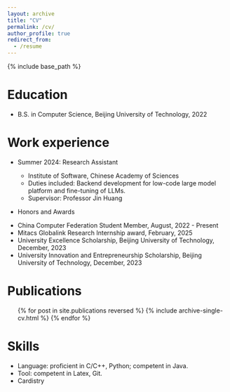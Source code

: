 ```yaml
---
layout: archive
title: "CV"
permalink: /cv/
author_profile: true
redirect_from:
  - /resume
---
```


{% include base_path %}

Education
======
* B.S. in Computer Science, Beijing University of Technology, 2022

Work experience
======
<!-- * Spring 2024: Academic Pages Collaborator
  * GitHub University
  * Duties includes: Updates and improvements to template
  * Supervisor: The Users

* Fall 2015: Research Assistant
  * GitHub University
  * Duties included: Merging pull requests
  * Supervisor: Professor Hub-->

* Summer 2024: Research Assistant
  * Institute of Software, Chinese Academy of Sciences
  * Duties included: Backend development for low-code large model platform and fine-tuning of LLMs.
  * Supervisor: Professor Jin Huang
  

* Honors and Awards
- China Computer Federation Student Member, August, 2022 - Present
- Mitacs Globalink Research Internship award, February, 2025
- University Excellence Scholarship, Beijing University of Technology, December, 2023
- University Innovation and Entrepreneurship Scholarship, Beijing University of Technology, December, 2023




Publications
======
  <ul>{% for post in site.publications reversed %}
    {% include archive-single-cv.html %}
  {% endfor %}</ul>
  
<!-- Talks
======
  <ul>{% for post in site.talks reversed %}
    {% include archive-single-talk-cv.html  %}
  {% endfor %}</ul> -->
  
<!-- Teaching
======
  <ul>{% for post in site.teaching reversed %}
    {% include archive-single-cv.html %}
  {% endfor %}</ul> -->
  
<!-- Service and leadership
======
* Currently signed in to 43 different slack teams -->

Skills
======
* Language: proficient in C/C++, Python; competent in Java.
* Tool: competent in Latex, Git.
* Cardistry